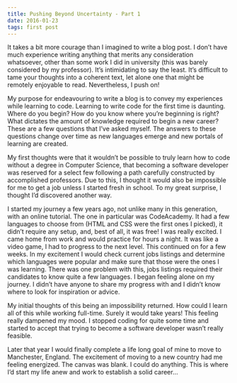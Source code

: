 ```yaml
---
title: Pushing Beyond Uncertainty - Part 1
date: 2016-01-23
tags: first post
---
```


It takes a bit more courage than I imagined to write a blog post. I don’t have much experience writing anything that merits any consideration whatsoever, other than some work I did in university (this was barely considered by my professor). It’s intimidating to say the least. It’s difficult to tame your thoughts into a coherent text, let alone one that might be remotely enjoyable to read. Nevertheless, I push on!  

My purpose for endeavouring to write a blog is to convey my experiences while learning to code. Learning to write code for the first time is daunting. Where do you begin? How do you know where you’re beginning is right? What dictates the amount of knowledge required to begin a new career? These are a few questions that I’ve asked myself. The answers to these questions change over time as new languages emerge and new portals of learning are created.   

My first thoughts were that it wouldn’t be possible to truly learn how to code without a degree in Computer Science, that becoming a software developer was reserved for a select few following a path carefully constructed by accomplished professors. Due to this, I thought it would also be impossible for me to get a job unless I started fresh in school. To my great surprise, I thought I’d discovered another way. 

I started my journey a few years ago, not unlike many in this generation, with an online tutorial. The one in particular was CodeAcademy. It had a few languages to choose from (HTML and CSS were the first ones I picked), it didn’t require any setup, and, best of all, it was free! I was really excited. I came home from work and would practice for hours a night. It was like a video game, I had to progress to the next level. This continued on for a few weeks. In my excitement I would check current jobs listings and determine which languages were popular and make sure that those were the ones I was learning. There was one problem with this, jobs listings required their candidates to know quite a few languages. I began feeling alone on my journey. I didn’t have anyone to share my progress with and I didn’t know where to look for inspiration or advice. 

My initial thoughts of this being an impossibility returned. How could I learn all of this while working full-time. Surely it would take years! This feeling really dampened my mood. I stopped coding for quite some time and started to accept that trying to become a software developer wasn’t really feasible.   

Later that year I would finally complete a life long goal of mine to move to Manchester, England. The excitement of moving to a new country had me feeling energized. The canvas was blank. I could do anything. This is where I’d start my life anew and work to establish a solid career… 